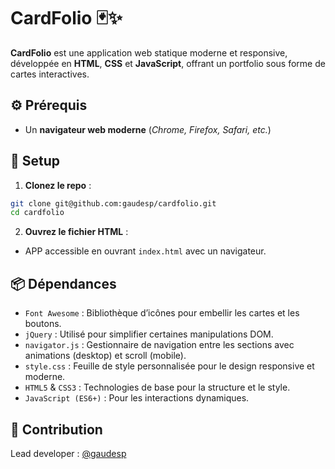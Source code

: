 # CardFolio 🃏✨
**CardFolio** est une application web statique moderne et responsive, développée en **HTML**, **CSS** et **JavaScript**, offrant un portfolio sous forme de cartes interactives.

## ⚙️ Prérequis
- Un **navigateur web moderne** (*Chrome, Firefox, Safari, etc.*)

## 🚀 Setup
1. **Clonez le repo** :
```bash
git clone git@github.com:gaudesp/cardfolio.git
cd cardfolio
```

2. **Ouvrez le fichier HTML** :
- APP accessible en ouvrant `index.html` avec un navigateur.

## 📦 Dépendances
- `Font Awesome` : Bibliothèque d’icônes pour embellir les cartes et les boutons.
- `jQuery` : Utilisé pour simplifier certaines manipulations DOM.
- `navigator.js` : Gestionnaire de navigation entre les sections avec animations (desktop) et scroll (mobile).
- `style.css` : Feuille de style personnalisée pour le design responsive et moderne.
- `HTML5` & `CSS3` : Technologies de base pour la structure et le style.
- `JavaScript (ES6+)` : Pour les interactions dynamiques.

## 🤝 Contribution
Lead developer : [@gaudesp](https://github.com/gaudesp)
